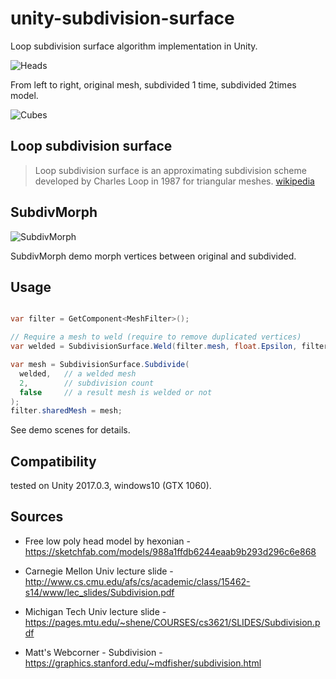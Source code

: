 unity-subdivision-surface
=====================

Loop subdivision surface algorithm implementation in Unity.

![Heads](https://raw.githubusercontent.com/mattatz/unity-subdivision-surface/master/Captures/Heads.png)

From left to right, original mesh, subdivided 1 time, subdivided 2times model.

![Cubes](https://raw.githubusercontent.com/mattatz/unity-subdivision-surface/master/Captures/Cubes.png)

## Loop subdivision surface

> Loop subdivision surface is an approximating subdivision scheme developed by Charles Loop in 1987 for triangular meshes.
> [wikipedia](https://en.wikipedia.org/wiki/Loop_subdivision_surface)

## SubdivMorph

![SubdivMorph](https://raw.githubusercontent.com/mattatz/unity-subdivision-surface/master/Captures/SubdivMorph.gif)

SubdivMorph demo morph vertices between original and subdivided.

## Usage

```cs

var filter = GetComponent<MeshFilter>();

// Require a mesh to weld (require to remove duplicated vertices)
var welded = SubdivisionSurface.Weld(filter.mesh, float.Epsilon, filter.mesh.bounds.size.x);

var mesh = SubdivisionSurface.Subdivide(
  welded,   // a welded mesh
  2,        // subdivision count
  false     // a result mesh is welded or not
);
filter.sharedMesh = mesh;

```

See demo scenes for details.

## Compatibility

tested on Unity 2017.0.3, windows10 (GTX 1060).

## Sources

- Free low poly head model by hexonian - https://sketchfab.com/models/988a1ffdb6244eaab9b293d296c6e868

- Carnegie Mellon Univ lecture slide - http://www.cs.cmu.edu/afs/cs/academic/class/15462-s14/www/lec_slides/Subdivision.pdf

- Michigan Tech Univ lecture slide - https://pages.mtu.edu/~shene/COURSES/cs3621/SLIDES/Subdivision.pdf

- Matt's Webcorner - Subdivision - https://graphics.stanford.edu/~mdfisher/subdivision.html
